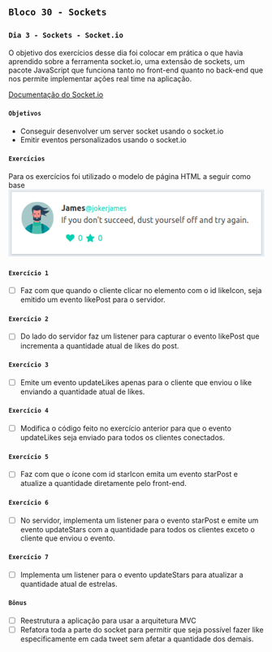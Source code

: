 ## `Bloco 30 - Sockets`

### `Dia 3 - Sockets - Socket.io`

O objetivo dos exercícios desse dia foi colocar em prática o que havia aprendido sobre a ferramenta socket.io, uma extensão de sockets, um pacote JavaScript que funciona tanto no front-end quanto no back-end que nos permite implementar ações real time na aplicação.

[Documentação do Socket.io](https://socket.io/)

#### `Objetivos`

- Conseguir desenvolver um server socket usando o socket.io
- Emitir eventos personalizados usando o socket.io

#### `Exercícios`

Para os exercícios foi utilizado o modelo de página HTML a seguir como base
![modelo](img/modelo.png)

#### `Exercício 1`

- [ ] Faz com que quando o cliente clicar no elemento com o id likeIcon, seja emitido um evento likePost para o servidor.

#### `Exercício 2`

- [ ] Do lado do servidor faz um listener para capturar o evento likePost que incrementa a quantidade atual de likes do post.

#### `Exercício 3`

- [ ] Emite um evento updateLikes apenas para o cliente que enviou o like enviando a quantidade atual de likes.

#### `Exercício 4`

- [ ] Modifica o código feito no exercício anterior para que o evento updateLikes seja enviado para todos os clientes conectados.

#### `Exercício 5`

- [ ] Faz com que o ícone com id starIcon emita um evento starPost e atualize a quantidade diretamente pelo front-end.

#### `Exercício 6`

- [ ] No servidor, implementa um listener para o evento starPost e emite um evento updateStars com a quantidade para todos os clientes exceto o cliente que enviou o evento.

#### `Exercício 7`

- [ ] Implementa um listener para o evento updateStars para atualizar a quantidade atual de estrelas.

#### `Bônus`

- [ ] Reestrutura a aplicação para usar a arquitetura MVC
- [ ] Refatora toda a parte do socket para permitir que seja possível fazer like especificamente em cada tweet sem afetar a quantidade dos demais.
